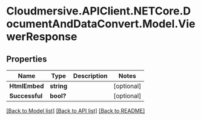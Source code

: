 # Cloudmersive.APIClient.NETCore.DocumentAndDataConvert.Model.ViewerResponse
## Properties

Name | Type | Description | Notes
------------ | ------------- | ------------- | -------------
**HtmlEmbed** | **string** |  | [optional] 
**Successful** | **bool?** |  | [optional] 

[[Back to Model list]](../README.md#documentation-for-models) [[Back to API list]](../README.md#documentation-for-api-endpoints) [[Back to README]](../README.md)

